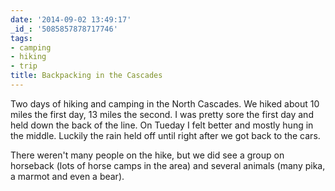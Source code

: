 ```yaml
---
date: '2014-09-02 13:49:17'
_id_: '5085857878717746'
tags:
- camping
- hiking
- trip
title: Backpacking in the Cascades
---
```


Two days of hiking and camping in the North Cascades. We hiked about 10 miles the first day, 13 miles the second. I was pretty sore the first day and held down the back of the line. On Tueday I felt better and mostly hung in the middle. Luckily the rain held off until right after we got back to the cars.

There weren't many people on the hike, but we did see a group on horseback (lots of horse camps in the area) and several animals (many pika, a marmot and even a bear). 
